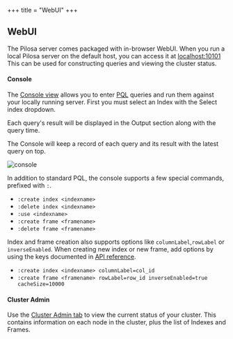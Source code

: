 +++
title = "WebUI"
+++

## WebUI

The Pilosa server comes packaged with in-browser WebUI.  When you run a local Pilosa server on the default host, you can access it at [localhost:10101](http://localhost:10101)
This can be used for constructing queries and viewing the cluster status.

#### Console

The [Console view](http://localhost:10101/#console) allows you to enter [PQL](../query-language) queries and run them against your locally running server.  First you must select an Index with the Select index dropdown.

Each query's result will be displayed in the Output section along with the query time. 

The Console will keep a record of each query and its result with the latest query on top.

![console](/img/docs/webui-console.png)

In addition to standard PQL, the console supports a few special commands, prefixed with `:`.

- `:create index <indexname>`
- `:delete index <indexname>`
- `:use <indexname>`
- `:create frame <framename>`
- `:delete frame <framename>`

Index and frame creation also supports options like `columnLabel`,`rowLabel` or `inverseEnabled`. When creating new index or new frame, add options by using the keys documented in [API reference](../api-reference).

- `:create index <indexname> columnLabel=col_id`
- `:create frame <framename> rowLabel=row_id inverseEnabled=true cacheSize=10000`


#### Cluster Admin

Use the [Cluster Admin tab](http://localhost:10101/#admin) to view the current status of your cluster.  This contains information on each node in the cluster, plus the list of Indexes and Frames.
